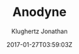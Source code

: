 ---
title: "Anodyne"
github: https://github.com/klugjo/hexo-theme-anodyne
demo: http://www.codeblocq.com/assets/projects/hexo-theme-anodyne/              
author: Klughertz Jonathan
ssg:
  - Hexo
cms:
  - No Cms
date: 2017-01-27T03:59:03Z
github_branch: master
description: "🌋 Original Bright Theme for Hexo"
stale: false
---